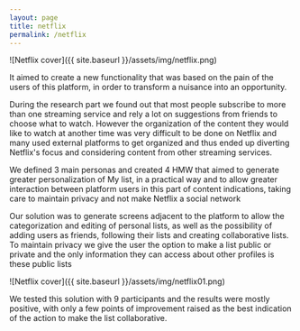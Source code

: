 ```yaml
---
layout: page
title: netflix
permalink: /netflix
---
```


![Netflix cover]({{ site.baseurl }}/assets/img/netflix.png)

It aimed to create a new functionality that was based on the pain of the users of this platform, in order to transform a nuisance into an opportunity.

During the research part we found out that most people subscribe to more than one streaming service and rely a lot on suggestions from friends to choose what to watch. However the organization of the content they would like to watch at another time was very difficult to be done on Netflix and many used external platforms to get organized and thus ended up diverting Netflix's focus and considering content from other streaming services.

We defined 3 main personas and created 4 HMW that aimed to generate greater personalization of My list, in a practical way and to allow greater interaction between platform users in this part of content indications, taking care to maintain privacy and not make Netflix a social network

Our solution was to generate screens adjacent to the platform to allow the categorization and editing of personal lists, as well as the possibility of adding users as friends, following their lists and creating collaborative lists. To maintain privacy we give the user the option to make a list public or private and the only information they can access about other profiles is these public lists

![Netflix cover]({{ site.baseurl }}/assets/img/netflix01.png)

We tested this solution with 9 participants and the results were mostly positive, with only a few points of improvement raised as the best indication of the action to make the list collaborative.